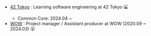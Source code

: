 <ul>
    <li><a href="https://42tokyo.jp/" target="_blank">42 Tokyo</a> : Learning software engineering at 42 Tokyo 💻</li>
    <ul>
        <li>Common Core: 2024.04 ~</li>
    </ul>
    <li><a href="https://www.w0w.co.jp/en" target="_blank">WOW</a> : Project manager / Assistant producer at WOW (2020.09 ~ 2024.03) 😮</li>
</ul>

<!--
**kenrio/kenrio** is a ✨ _special_ ✨ repository because its `README.md` (this file) appears on your GitHub profile.

Here are some ideas to get you started:

- 🔭 I’m currently working on ...
- 🌱 I’m currently learning ...
- 👯 I’m looking to collaborate on ...
- 🤔 I’m looking for help with ...
- 💬 Ask me about ...
- 📫 How to reach me: ...
- 😄 Pronouns: ...
- ⚡ Fun fact: ...
-->
